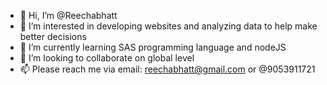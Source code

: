 - 👋 Hi, I’m @Reechabhatt
- 👀 I’m interested in developing websites and analyzing data to help make better decisions 
- 🌱 I’m currently learning SAS programming language and nodeJS
- 💞️ I’m looking to collaborate on global level
- 📫 Please reach me via email: reechabhatt@gmail.com or @9053911721

<!---
Reechabhatt/Reechabhatt is a ✨ special ✨ repository because its `README.md` (this file) appears on your GitHub profile.
You can click the Preview link to take a look at your changes.
--->
